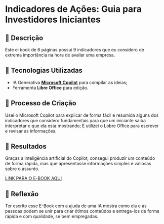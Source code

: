 # Indicadores de Ações: Guia para Investidores Iniciantes

## 📒 Descrição
Este e-book de 6 páginas possui 9 indicadores que eu considero de extrema importância na hora de avaliar uma empresa.

## 🤖 Tecnologias Utilizadas
- IA Generativa **[Microsoft Copilot](https://copilot.microsoft.com/)** para compilar as ideias;
- Ferramenta **Libre Office** para edição.

## 🧐 Processo de Criação
Usei o Microsoft Copilot para explicar de forma fácil e resumida alguns dos indicadores que considero fundamentais para que um iniciante saiba interpretar o que ela esta mostrando; E utilizei o Lobre Office para escrever e revisar as informações.

## 🚀 Resultados
Graças a inteligência artificial do Copilot, consegui produzir um conteúdo de forma rápida, mas que apresentasse informações simples e valiosas sobre o assunto.

[LINK PARA O E-BOOK AQUI](https://drive.google.com/file/d/19pvBgduIHZpaLCn-5c91_N7AYdvbhhLe/view?usp=drive_link)

## 💭 Reflexão
Ter escrito esse E-Book com a ajuda de uma IA mostra como ela e as pessoas podem se unir para criar ótimos conteúdos e entrega-los de forma rápida e com qualidade, se bem empregadas.
